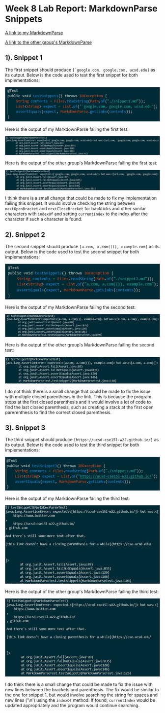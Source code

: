 # Week 8 Lab Report: MarkdownParse Snippets

[A link to my MarkdownParse](https://github.com/rchaklas/markdown-parse)

[A link to the other group's MarkdownParse](https://github.com/annakkin/markdown-parse)

## 1). Snippet 1

The first snippet should produce ```[`google.com, google.com, ucsd.edu]``` as its output. Below is the code used to test the first snippet for both implementations:

![Image](lab-report-4-images/test1.PNG)

Here is the output of my MarkdownParse failing the first test:

![Image](lab-report-4-images/mytestfail1.PNG)

Here is the output of the other group's MarkdownParse failing the first test:

![Image](lab-report-4-images/othertestfail1.PNG)

I think there is a small change that could be made to fix my implementation failing this snippet. It would involve checking the string between `nextOpenBracket` and `nextCloseBracket` for backticks and other similar characters with `indexOf` and setting `currentIndex` to the index after the character if such a character is found. 


## 2). Snippet 2

The second snippet should produce `[a.com, a.com(()), example.com]` as its output. Below is the code used to test the second snippet for both implementations:

![Image](lab-report-4-images/test2.PNG)

Here is the output of my MarkdownParse failing the second test:

![Image](lab-report-4-images/mytestfail2.PNG)

Here is the output of the other group's MarkdownParse failing the second test:

![Image](lab-report-4-images/othertestfail2.PNG)

I do not think there is a small change that could be made to fix the issue with multiple closed parenthesis in the link. This is because the program stops at the first closed parenthesis and it would involve a lot of code to find the last closed parenthesis, such as creating a stack at the first open parerenthesis to find the correct closed parenthesis.


## 3). Snippet 3

The third snippet should produce `[https://ucsd-cse15l-w22.github.io/]` as its output. Below is the code used to test the third snippet for both implementations:

![Image](lab-report-4-images/test3.PNG)

Here is the output of my MarkdownParse failing the third test:

![Image](lab-report-4-images/mytestfail3.PNG)

Here is the output of the other group's MarkdownParse failing the third test:

![Image](lab-report-4-images/othertestfail3.PNG)

I do think there is a small change that could be made to fix the issue with new lines between the brackets and parenthesis. The fix would be similar to the one for snippet 1, but would involve searching the string for spaces and new lines ('\n') using the `indexOf` method. If found, `currentIndex` would be updated appropriately and the program would continue searching.